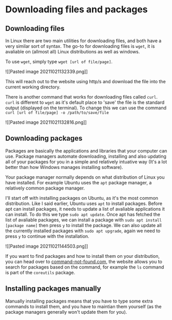 # Downloading files and packages

## Downloading files

In Linux there are two main utilities for downloading files, and both have a very similar sort of syntax. The go-to for downloading files is `wget`, it is avaliable on (allmost all) Linux distributions as well as windows.

To use `wget`, simply type `wget [url of file/page]`.

![[Pasted image 20211021132339.png]]

This will reach out to the website using http/s and download the file into the current working directory.

There is another command that works for downloading files called `curl`. `curl` is different to `wget` as it's default place to 'save' the file is the standard output (displayed on the terminal). To change this we can use the command `curl [url of file/page] -o /path/to/save/file`

![[Pasted image 20211021132816.png]]

## Downloading packages

Packages are basically the applications and libraries that your computer can use. Package managers automate downloading, installing and also updating all of your packages for you in a simple and relatively intuative way (It's a lot better than how Windows manages installing software).

Your package manager normally depends on what distribution of Linux you have installed. For example Ubuntu uses the `apt` package manager, a relatively common package manager. 

I'll start off with installing packages on Ubuntu, as it's the most common distribution. Like I said earlier, Ubuntu uses `apt` to install packages. Before apt can install packages, it needs to update a list of avaliable applications it can install. To do this we type `sudo apt update`. Once apt has fetched the list of avaliable packages, we can install a package with `sudo apt install [package name]` then press `y` to install the package. We can also update all the currently installed packages with `sudo apt upgrade`, again we need to press `y` to continue with the installation.

![[Pasted image 20211021144503.png]]

If you want to find packages and how to install them on your distribution, you can head over to [command-not-found.com](https://command-not-found.com), the website allows you to search for packages based on the command, for example the `ls` command is part of the `coreutils` package.

## Installing packages manually
Manually installing packages means that you have to type some extra commands to install them, and you have to maintian them yourself (as the package managers generally won't update them for you).



